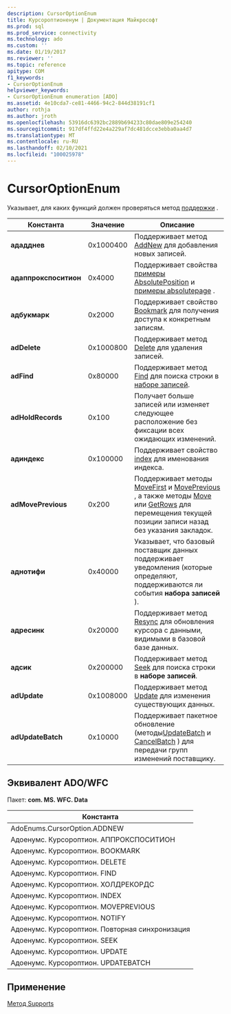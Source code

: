 ```yaml
---
description: CursorOptionEnum
title: Курсороптионенум | Документация Майкрософт
ms.prod: sql
ms.prod_service: connectivity
ms.technology: ado
ms.custom: ''
ms.date: 01/19/2017
ms.reviewer: ''
ms.topic: reference
apitype: COM
f1_keywords:
- CursorOptionEnum
helpviewer_keywords:
- CursorOptionEnum enumeration [ADO]
ms.assetid: 4e10cda7-ce81-4466-94c2-844d38191cf1
author: rothja
ms.author: jroth
ms.openlocfilehash: 53916dc6392bc2889b694233c80dae809e254240
ms.sourcegitcommit: 917df4ffd22e4a229af7dc481dcce3ebba0aa4d7
ms.translationtype: MT
ms.contentlocale: ru-RU
ms.lasthandoff: 02/10/2021
ms.locfileid: "100025978"
---
```

# <a name="cursoroptionenum"></a>CursorOptionEnum
Указывает, для каких функций должен проверяться метод [поддержки](./supports-method.md) .  
  
|Константа|Значение|Описание|  
|--------------|-----------|-----------------|  
|**ададднев**|0x1000400|Поддерживает метод [AddNew](./addnew-method-ado.md) для добавления новых записей.|  
|**адаппрокспоситион**|0x4000|Поддерживает свойства [примеры AbsolutePosition](./absoluteposition-property-ado.md) и [примеры absolutepage](./absolutepage-property-ado.md) .|  
|**адбукмарк**|0x2000|Поддерживает свойство [Bookmark](./bookmark-property-ado.md) для получения доступа к конкретным записям.|  
|**adDelete**|0x1000800|Поддерживает метод [Delete](./delete-method-ado-recordset.md) для удаления записей.|  
|**adFind**|0x80000|Поддерживает метод [Find](./find-method-ado.md) для поиска строки в [наборе записей](./recordset-object-ado.md).|  
|**adHoldRecords**|0x100|Получает больше записей или изменяет следующее расположение без фиксации всех ожидающих изменений.|  
|**адиндекс**|0x100000|Поддерживает свойство [index](./index-property.md) для именования индекса.|  
|**adMovePrevious**|0x200|Поддерживает методы [MoveFirst](./movefirst-movelast-movenext-and-moveprevious-methods-ado.md) и [MovePrevious](./movefirst-movelast-movenext-and-moveprevious-methods-ado.md) , а также методы [Move](./move-method-ado.md) или [GetRows](./getrows-method-ado.md) для перемещения текущей позиции записи назад без указания закладок.|  
|**аднотифи**|0x40000|Указывает, что базовый поставщик данных поддерживает уведомления (которые определяют, поддерживаются ли события **набора записей** ).|  
|**адресинк**|0x20000|Поддерживает метод [Resync](./resync-method.md) для обновления курсора с данными, видимыми в базовой базе данных.|  
|**адсик**|0x200000|Поддерживает метод [Seek](./seek-method.md) для поиска строки в **наборе записей**.|  
|**adUpdate**|0x1008000|Поддерживает метод [Update](./update-method.md) для изменения существующих данных.|  
|**adUpdateBatch**|0x10000|Поддерживает пакетное обновление (методы[UpdateBatch](./updatebatch-method.md) и [CancelBatch](./cancelbatch-method-ado.md) ) для передачи групп изменений поставщику.|  
  
## <a name="adowfc-equivalent"></a>Эквивалент ADO/WFC  
 Пакет: **com. MS. WFC. Data**  
  
|Константа|  
|--------------|  
|AdoEnums.CursorOption.ADDNEW|  
|Адоенумс. Курсороптион. АППРОКСПОСИТИОН|  
|Адоенумс. Курсороптион. BOOKMARK|  
|Адоенумс. Курсороптион. DELETE|  
|Адоенумс. Курсороптион. FIND|  
|Адоенумс. Курсороптион. ХОЛДРЕКОРДС|  
|Адоенумс. Курсороптион. INDEX|  
|Адоенумс. Курсороптион. MOVEPREVIOUS|  
|Адоенумс. Курсороптион. NOTIFY|  
|Адоенумс. Курсороптион. Повторная синхронизация|  
|Адоенумс. Курсороптион. SEEK|  
|Адоенумс. Курсороптион. UPDATE|  
|Адоенумс. Курсороптион. UPDATEBATCH|  
  
## <a name="applies-to"></a>Применение  
 [Метод Supports](./supports-method.md)